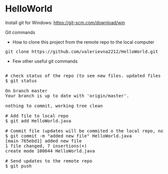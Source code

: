 # HelloWorld

Install git for Windows: https://git-scm.com/download/win

Git commands
- How to clone this project from the remote repo to the local computer
<pre>
git clone https://github.com/valerievna2212/HelloWorld.git
</pre>
- Few other useful git commands
<pre>

# check status of the repo (to see new files. updated files and so on)
$ git status

On branch master
Your branch is up to date with 'origin/master'.

nothing to commit, working tree clean

# Add file to local repo
$ git add HelloWorld.java

# Commit file (updates will be commited o the local repo, not to the remote yet)
$ git commit -m "added new file" HelloWorld.java
[main 765ebd1] added new file
1 file changed, 7 insertions(+)
create mode 100644 HelloWorld.java

# Send updates to the remote repo
$ git push

